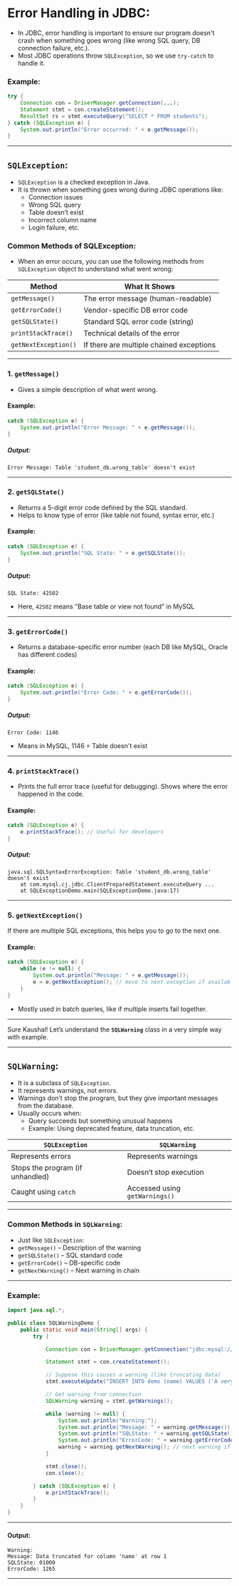 # **Error Handling in JDBC:**

- In JDBC, error handling is important to ensure our program doesn't crash when something goes wrong (like wrong SQL query, DB connection failure, etc.).
- Most JDBC operations throw `SQLException`, so we use `try-catch` to handle it.

### **Example:**

```java
try {
    Connection con = DriverManager.getConnection(...);
    Statement stmt = con.createStatement();
    ResultSet rs = stmt.executeQuery("SELECT * FROM students");
} catch (SQLException e) {
    System.out.println("Error occurred: " + e.getMessage());
}
```

---

## `SQLException`:

- `SQLException` is a checked exception in Java.
- It is thrown when something goes wrong during JDBC operations like:
    - Connection issues
    - Wrong SQL query
    - Table doesn’t exist
    - Incorrect column name
    - Login failure, etc.

### **Common Methods of SQLException:**

- When an error occurs, you can use the following methods from `SQLException` object to understand what went wrong:

| Method               | What It Shows                            |
| -------------------- | ---------------------------------------- |
| `getMessage()`       | The error message (human-readable)       |
| `getErrorCode()`     | Vendor-specific DB error code            |
| `getSQLState()`      | Standard SQL error code (string)         |
| `printStackTrace()`  | Technical details of the error           |
| `getNextException()` | If there are multiple chained exceptions |

---

### 1. `getMessage()`

- Gives a simple description of what went wrong.

#### **Example:**

```java
catch (SQLException e) {
    System.out.println("Error Message: " + e.getMessage());
}
```

##### **Output:**

```
Error Message: Table 'student_db.wrong_table' doesn't exist
```

---

### 2. `getSQLState()`

- Returns a 5-digit error code defined by the SQL standard.
- Helps to know type of error (like table not found, syntax error, etc.)

#### **Example:**

```java
catch (SQLException e) {
    System.out.println("SQL State: " + e.getSQLState());
}
```

##### **Output:**

```
SQL State: 42S02
```
- Here, `42S02` means "Base table or view not found" in MySQL

---

### 3. `getErrorCode()`

- Returns a database-specific error number (each DB like MySQL, Oracle has different codes)

#### **Example:**

```java
catch (SQLException e) {
    System.out.println("Error Code: " + e.getErrorCode());
}
```

##### **Output:**

```
Error Code: 1146
```
- Means in MySQL, 1146 = Table doesn't exist

---

### 4. `printStackTrace()`

- Prints the full error trace (useful for debugging). Shows where the error happened in the code.

#### **Example:**

```java
catch (SQLException e) {
    e.printStackTrace(); // Useful for developers
}
```

##### **Output:**

```
java.sql.SQLSyntaxErrorException: Table 'student_db.wrong_table' doesn't exist
	at com.mysql.cj.jdbc.ClientPreparedStatement.executeQuery ...
	at SQLExceptionDemo.main(SQLExceptionDemo.java:17)
```

---

### 5. `getNextException()`

If there are multiple SQL exceptions, this helps you to go to the next one.

#### **Example:**

```java
catch (SQLException e) {
    while (e != null) {
        System.out.println("Message: " + e.getMessage());
        e = e.getNextException(); // move to next exception if available
    }
}
```
- Mostly used in batch queries, like if multiple inserts fail together.

---

Sure Kaushal! Let’s understand the **`SQLWarning`** class in a very simple way with example.

---

## `SQLWarning`:

- It is a subclass of `SQLException`.
- It represents warnings, not errors.
- Warnings don’t stop the program, but they give important messages from the database.
- Usually occurs when:
  - Query succeeds but something unusual happens
  - Example: Using deprecated feature, data truncation, etc.

| `SQLException`                   | `SQLWarning`                   |
| -------------------------------- | ------------------------------ |
| Represents errors                | Represents warnings            |
| Stops the program (if unhandled) | Doesn’t stop execution         |
| Caught using `catch`             | Accessed using `getWarnings()` |

---

### **Common Methods in `SQLWarning`:**

- Just like `SQLException`:
- `getMessage()` – Description of the warning
- `getSQLState()` – SQL standard code
- `getErrorCode()` – DB-specific code
- `getNextWarning()` – Next warning in chain

---

### **Example:**

```java
import java.sql.*;

public class SQLWarningDemo {
    public static void main(String[] args) {
        try {

            Connection con = DriverManager.getConnection("jdbc:mysql://localhost:3306/testdb", "root", "password");

            Statement stmt = con.createStatement();

            // Suppose this causes a warning (like truncating data)
            stmt.executeUpdate("INSERT INTO demo (name) VALUES ('A very very long name that may be truncated')");

            // Get warning from connection
            SQLWarning warning = stmt.getWarnings();

            while (warning != null) {
                System.out.println("Warning:");
                System.out.println("Message: " + warning.getMessage());
                System.out.println("SQLState: " + warning.getSQLState());
                System.out.println("ErrorCode: " + warning.getErrorCode());
                warning = warning.getNextWarning(); // next warning if any
            }

            stmt.close();
            con.close();

        } catch (SQLException e) {
            e.printStackTrace();
        }
    }
}
```

---

#### **Output:**

```
Warning:
Message: Data truncated for column 'name' at row 1
SQLState: 01000
ErrorCode: 1265
```

---